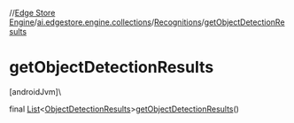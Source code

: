 //[Edge Store Engine](../../../index.md)/[ai.edgestore.engine.collections](../index.md)/[Recognitions](index.md)/[getObjectDetectionResults](get-object-detection-results.md)

# getObjectDetectionResults

[androidJvm]\

final [List](https://developer.android.com/reference/kotlin/java/util/List.html)&lt;[ObjectDetectionResults](../../ai.edgestore.engine.collections.tasks/-object-detection-results/index.md)&gt;[getObjectDetectionResults](get-object-detection-results.md)()
